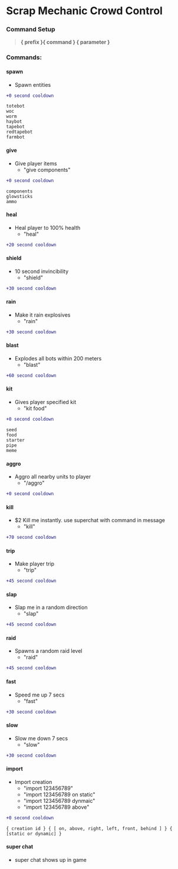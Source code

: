 # Scrap Mechanic Crowd Control

### Command Setup
> **{ prefix }{ command }  { parameter }**

### Commands:
        
#### spawn
- Spawn entities

```diff
+0 second cooldown
```
```
totebot         
woc          
worm        
haybot        
tapebot        
redtapebot        
farmbot
```           
#### give
- Give player items
  - "give components"

```diff
+0 second cooldown
```
```
components
glowsticks
ammo
```   
#### heal
- Heal player to 100% health
  - "heal"

```diff
+20 second cooldown
```
#### shield
- 10 second invincibility
  - "shield"

```diff
+30 second cooldown
```
#### rain
- Make it rain explosives
  - "rain"

```diff
+30 second cooldown
```
#### blast
- Explodes all bots within 200 meters
  - "blast"

```diff
+60 second cooldown
```
#### kit
- Gives player specified kit
  - "kit food"

```diff
+0 second cooldown
```
```
seed        
food       
starter      
pipe     
meme
```            
#### aggro
- Aggro all nearby units to player
  - "/aggro"

```diff
+0 second cooldown
```
#### kill
- $2 Kill me instantly. use superchat with command in message
  - "kill"

```diff
+70 second cooldown
```
#### trip
- Make player trip
  - "trip" 

```diff
+45 second cooldown
```
#### slap
- Slap me in a random direction
  - "slap" 
```diff
+45 second cooldown
```
#### raid
- Spawns a random raid level
  - "raid"

```diff
+45 second cooldown
```
#### fast
- Speed me up 7 secs
  - "fast"

```diff
+30 second cooldown
```
#### slow
- Slow me down 7 secs
  - "slow"

```diff
+30 second cooldown
```
#### import
- Import creation
  - "import 123456789"
  - "import 123456789 on static"
  - "import 123456789 dynmaic"
  - "import 123456789 above"

```diff
+0 second cooldown
```
```
{ creation id } { [ on, above, right, left, front, behind ] } { [static or dynamic] }
```
#### super chat
- super chat shows up in game
